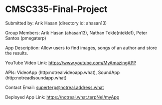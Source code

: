# CMSC335-Final-Project

Submitted by: Arik Hasan (directory id: ahasan13)

Group Members: Arik Hasan (ahasan13), Nathan Tekle(ntekle1), Peter Santos (pmegaterp)

App Description: Allow users to find images, songs of an author and store the results.

YouTube Video Link: https://www.youtube.com/MyAmazingAPP

APIs: VideoApp (http:notrealvideoapp.what), SoundApp (http:notreadlsoundapp.what)

Contact Email:  superterp@notreal.address.what

Deployed App Link: https://notreal.what.terpNel/myApp
